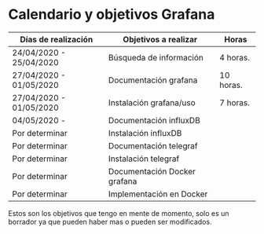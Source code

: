 # Calendario y objetivos Grafana

  Días de realización   |   Objetivos a realizar        | Horas 
------------------------|-------------------------------|-------
24/04/2020 - 25/04/2020 | Búsqueda de información       | 4 horas.
27/04/2020 - 01/05/2020 | Documentación grafana         | 10 horas.
27/04/2020 - 01/05/2020 | Instalación grafana/uso       | 7 horas. 
04/05/2020 -            | Documentación influxDB        |
Por determinar          | Instalación influxDB          |
Por determinar          | Documentación telegraf        |
Por determinar          | Instalación telegraf          |
Por determinar          | Documentación Docker grafana  |
Por determinar          | Implementación en Docker      |

Estos son los objetivos que tengo en mente de momento, solo es un borrador ya que pueden haber mas o pueden ser modificados.
                        
                      

